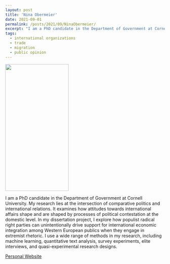 ```yaml
---
layout: post
title: 'Nina Obermeier'
date: 2021-09-01
permalink: /posts/2021/09/NinaObermeier/
excerpt: "I am a PhD candidate in the Department of Government at Cornell University. My research lies at the intersection of comparative politics and international relations. It examines how attitudes towards international affairs shape and are shaped by processes of political contestation at the domestic level. In my dissertation project, I explore how populist radical right parties can unintentionally drive support for international economic integration among Western European publics when they engage in extremist rhetoric. I use a wide range of methods in my research, including machine learning, quantitative text analysis, survey experiments, elite interviews, and quasi-experimental research designs."
tags:
  - international organizations
  - trade
  - migration
  - public opinion
---
```

<img src="https://gsipe-workshop.github.io/images/OBERMEIER_NINA.jpg" width="200" height="400" />

I am a PhD candidate in the Department of Government at Cornell University. My research lies at the intersection of comparative politics and international relations. It examines how attitudes towards international affairs shape and are shaped by processes of political contestation at the domestic level. In my dissertation project, I explore how populist radical right parties can unintentionally drive support for international economic integration among Western European publics when they engage in extremist rhetoric. I use a wide range of methods in my research, including machine learning, quantitative text analysis, survey experiments, elite interviews, and quasi-experimental research designs.
 

<a href= "https://www.ninaobermeier.com/">Personal Website</a>
